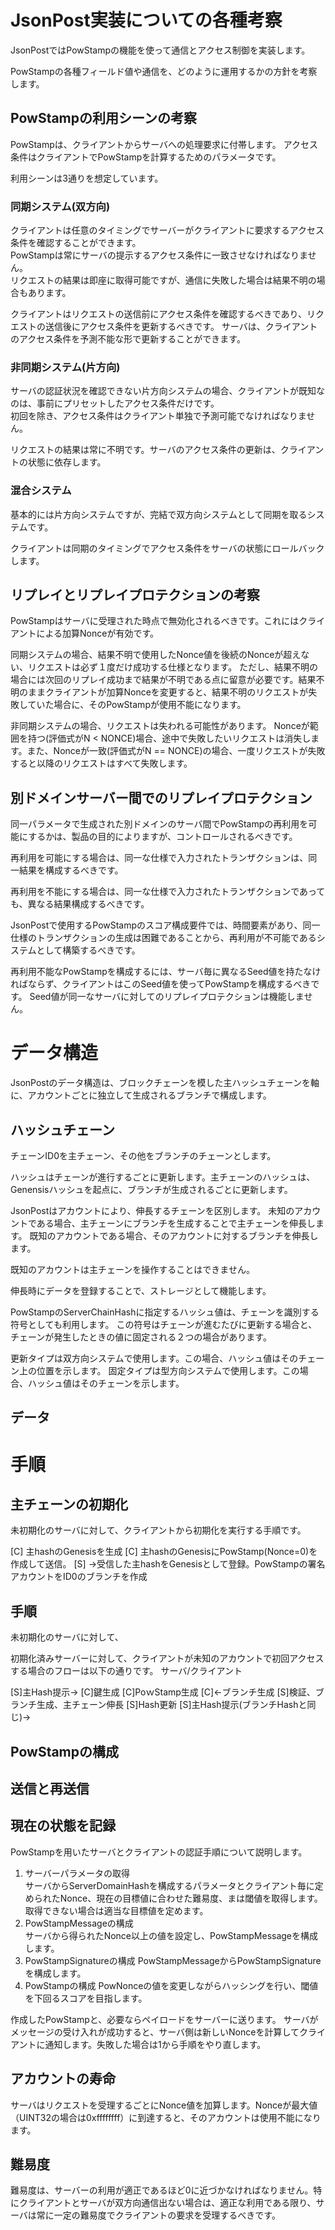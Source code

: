 # JsonPost実装についての各種考察


JsonPostではPowStampの機能を使って通信とアクセス制御を実装します。

PowStampの各種フィールド値や通信を、どのように運用するかの方針を考察します。



## PowStampの利用シーンの考察

PowStampは、クライアントからサーバへの処理要求に付帯します。
アクセス条件はクライアントでPowStampを計算するためのパラメータです。


利用シーンは3通りを想定しています。


### 同期システム(双方向)

クライアントは任意のタイミングでサーバーがクライアントに要求するアクセス条件を確認することができます。  
PowStampは常にサーバの提示するアクセス条件に一致させなければなりません。  
リクエストの結果は即座に取得可能ですが、通信に失敗した場合は結果不明の場合もあります。

クライアントはリクエストの送信前にアクセス条件を確認するべきであり、リクエストの送信後にアクセス条件を更新するべきです。
サーバは、クライアントのアクセス条件を予測不能な形で更新することができます。


### 非同期システム(片方向)

サーバの認証状況を確認できない片方向システムの場合、クライアントが既知なのは、事前にプリセットしたアクセス条件だけです。  
初回を除き、アクセス条件はクライアント単独で予測可能でなければなりません。

リクエストの結果は常に不明です。サーバのアクセス条件の更新は、クライアントの状態に依存します。


### 混合システム

基本的には片方向システムですが、完結で双方向システムとして同期を取るシステムです。

クライアントは同期のタイミングでアクセス条件をサーバの状態にロールバックします。



## リプレイとリプレイプロテクションの考察

PowStampはサーバに受理された時点で無効化されるべきです。これにはクライアントによる加算Nonceが有効です。


同期システムの場合、結果不明で使用したNonce値を後続のNonceが超えない、リクエストは必ず１度だけ成功する仕様となります。
ただし、結果不明の場合には次回のリプレイ成功まで結果が不明である点に留意が必要です。結果不明のままクライアントが加算Nonceを変更すると、結果不明のリクエストが失敗していた場合に、そのPowStampが使用不能になります。


非同期システムの場合、リクエストは失われる可能性があります。
Nonceが範囲を持つ(評価式がN < NONCE)場合、途中で失敗したいリクエストは消失します。また、Nonceが一致(評価式がN == NONCE)の場合、一度リクエストが失敗すると以降のリクエストはすべて失敗します。




## 別ドメインサーバー間でのリプレイプロテクション

同一パラメータで生成された別ドメインのサーバ間でPowStampの再利用を可能にするかは、製品の目的によりますが、コントロールされるべきです。

再利用を可能にする場合は、同一な仕様で入力されたトランザクションは、同一結果を構成するべきです。

再利用を不能にする場合は、同一な仕様で入力されたトランザクションであっても、異なる結果構成するべきです。

JsonPostで使用するPowStampのスコア構成要件では、時間要素があり、同一仕様のトランザクションの生成は困難であることから、再利用が不可能であるシステムとして構築するべきです。

再利用不能なPowStampを構成するには、サーバ毎に異なるSeed値を持たなければならず、クライアントはこのSeed値を使ってPowStampを構成するべきです。
Seed値が同一なサーバに対してのリプレイプロテクションは機能しません。


# データ構造

JsonPostのデータ構造は、ブロックチェーンを模した主ハッシュチェーンを軸に、アカウントごとに独立して生成されるブランチで構成します。


## ハッシュチェーン

チェーンID0を主チェーン、その他をブランチのチェーンとします。

ハッシュはチェーンが進行するごとに更新します。主チェーンのハッシュは、Genensisハッシュを起点に、ブランチが生成されるごとに更新します。

JsonPostはアカウントにより、伸長するチェーンを区別します。
未知のアカウントである場合、主チェーンにブランチを生成することで主チェーンを伸長します。
既知のアカウントである場合、そのアカウントに対するブランチを伸長します。

既知のアカウントは主チェーンを操作することはできません。


伸長時にデータを登録することで、ストレージとして機能します。


PowStampのServerChainHashに指定するハッシュ値は、チェーンを識別する符号としても利用します。
この符号はチェーンが進むたびに更新する場合と、チェーンが発生したときの値に固定される２つの場合があります。

更新タイプは双方向システムで使用します。この場合、ハッシュ値はそのチェーン上の位置を示します。
固定タイプは型方向システムで使用します。この場合、ハッシュ値はそのチェーンを示します。




## データ


# 手順

## 主チェーンの初期化

未初期化のサーバに対して、クライアントから初期化を実行する手順です。

[C] 主hashのGenesisを生成
[C] 主hashのGenesisにPowStamp(Nonce=0)を作成して送信。
[S] →受信した主hashをGenesisとして登録。PowStampの署名アカウントをID0のブランチを作成






## 手順
未初期化のサーバに対して、

初期化済みサーバーに対して、クライアントが未知のアカウントで初回アクセスする場合のフローは以下の通りです。
サーバ/クライアント

[S]主Hash提示→
[C]鍵生成
[C]PoｗStamp生成
[C]←ブランチ生成
[S]検証、ブランチ生成、主チェーン伸長
[S]Hash更新
[S]主Hash提示(ブランチHashと同じ)→










## PowStampの構成


## 送信と再送信

## 現在の状態を記録

PowStampを用いたサーバとクライアントの認証手順について説明します。


1. サーバーパラメータの取得  
   サーバからServerDomainHashを構成するパラメータとクライアント毎に定められたNonce、現在の目標値に合わせた難易度、まは閾値を取得します。取得できない場合は適当な目標値を定めます。
2. PowStampMessageの構成  
   サーバから得られたNonce以上の値を設定し、PowStampMessageを構成します。
3. PowStampSignatureの構成
   PowStampMessageからPowStampSignatureを構成します。
4. PowStampの構成
   PowNonceの値を変更しながらハッシングを行い、閾値を下回るスコアを目指します。

作成したPowStampと、必要ならペイロードをサーバーに送ります。
サーバがメッセージの受け入れが成功すると、サーバ側は新しいNonceを計算してクライアントに通知します。失敗した場合は1から手順をやり直します。


## アカウントの寿命


サーバはリクエストを受理するごとにNonce値を加算します。Nonceが最大値（UINT32の場合は0xffffffff）に到達すると、そのアカウントは使用不能になります。


## 難易度

難易度は、サーバーの利用が適正であるほど0に近づかなければなりません。特にクライアントとサーバが双方向通信出ない場合は、適正な利用である限り、サーバは常に一定の難易度でクライアントの要求を受理するべきです。
